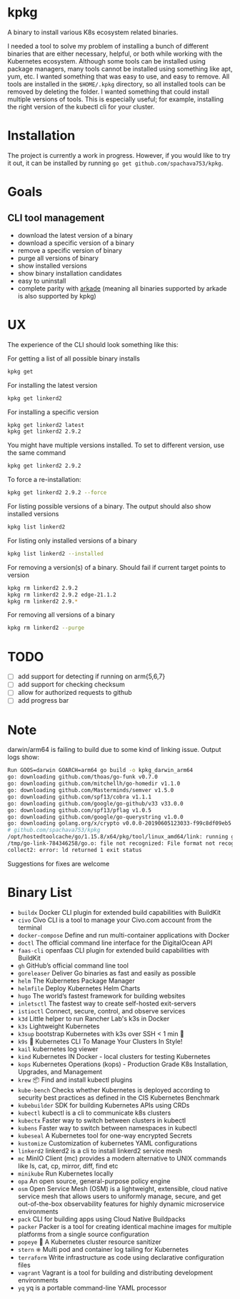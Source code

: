 # kpkg

A binary to install various K8s ecosystem related binaries.

I needed a tool to solve my problem of installing a bunch of different binaries that are either necessary, helpful, or
both while working with the Kubernetes ecosystem. Although some tools can be installed using package managers, many
tools cannot be installed using something like apt, yum, etc. I wanted something that was easy to use, and easy to
remove. All tools are installed in the `$HOME/.kpkg` directory, so all installed tools can be removed by deleting the
folder. I wanted something that could install multiple versions of tools. This is especially useful; for example,
installing the right version of the kubectl cli for your cluster.

# Installation

The project is currently a work in progress. However, if you would like to try it out, it can be installed by
running `go get github.com/spachava753/kpkg`.

# Goals

## CLI tool management

- download the latest version of a binary
- download a specific version of a binary
- remove a specific version of binary
- purge all versions of binary
- show installed versions
- show binary installation candidates
- easy to uninstall
- complete parity with [arkade](https://github.com/alexellis/arkade) (meaning all binaries supported by arkade is also supported by kpkg)

# UX

The experience of the CLI should look something like this:

For getting a list of all possible binary installs

```bash
kpkg get
```

For installing the latest version

```bash
kpkg get linkerd2
```

For installing a specific version

```bash
kpkg get linkerd2 latest
kpkg get linkerd2 2.9.2
```

You might have multiple versions installed. To set to different version, use the same command

```bash
kpkg get linkerd2 2.9.2
```

To force a re-installation:

```bash
kpkg get linkerd2 2.9.2 --force
```

For listing possible versions of a binary. The output should also show installed versions

```bash
kpkg list linkerd2
```

For listing only installed versions of a binary

```bash
kpkg list linkerd2 --installed
```

For removing a version(s) of a binary. Should fail if current target points to version

```bash
kpkg rm linkerd2 2.9.2
kpkg rm linkerd2 2.9.2 edge-21.1.2
kpkg rm linkerd2 2.9.*
```

For removing all versions of a binary

```bash
kpkg rm linkerd2 --purge
```

# TODO

- [ ] add support for detecting if running on arm{5,6,7}
- [ ] add support for checking checksum
- [ ] allow for authorized requests to github
- [ ] add progress bar

# Note
darwin/arm64 is failing to build due to some kind of linking issue. Output logs show:
```bash
Run GOOS=darwin GOARCH=arm64 go build -o kpkg_darwin_arm64
go: downloading github.com/thoas/go-funk v0.7.0
go: downloading github.com/mitchellh/go-homedir v1.1.0
go: downloading github.com/Masterminds/semver v1.5.0
go: downloading github.com/spf13/cobra v1.1.1
go: downloading github.com/google/go-github/v33 v33.0.0
go: downloading github.com/spf13/pflag v1.0.5
go: downloading github.com/google/go-querystring v1.0.0
go: downloading golang.org/x/crypto v0.0.0-20190605123033-f99c8df09eb5
# github.com/spachava753/kpkg
/opt/hostedtoolcache/go/1.15.8/x64/pkg/tool/linux_amd64/link: running gcc failed: exit status 1
/tmp/go-link-784346258/go.o: file not recognized: File format not recognized
collect2: error: ld returned 1 exit status
```
Suggestions for fixes are welcome

# Binary List

- `buildx`         Docker CLI plugin for extended build capabilities with BuildKit
- `civo`           Civo CLI is a tool to manage your Civo.com account from the terminal
- `docker-compose` Define and run multi-container applications with Docker
- `doctl`          The official command line interface for the DigitalOcean API
- `faas-cli`       openfaas CLI plugin for extended build capabilities with BuildKit
- `gh`             GitHub’s official command line tool
- `goreleaser`     Deliver Go binaries as fast and easily as possible
- `helm`           The Kubernetes Package Manager
- `helmfile`       Deploy Kubernetes Helm Charts
- `hugo`           The world’s fastest framework for building websites
- `inletsctl`      The fastest way to create self-hosted exit-servers
- `istioctl`       Connect, secure, control, and observe services
- `k3d`            Little helper to run Rancher Lab's k3s in Docker
- `k3s`            Lightweight Kubernetes
- `k3sup`          bootstrap Kubernetes with k3s over SSH < 1 min 🚀
- `k9s`            🐶 Kubernetes CLI To Manage Your Clusters In Style!
- `kail`           kubernetes log viewer
- `kind`           Kubernetes IN Docker - local clusters for testing Kubernetes
- `kops`           Kubernetes Operations (kops) - Production Grade K8s Installation, Upgrades, and Management
- `krew`           📦 Find and install kubectl plugins
- `kube-bench`     Checks whether Kubernetes is deployed according to security best practices as defined in the CIS Kubernetes Benchmark
- `kubebuilder`    SDK for building Kubernetes APIs using CRDs
- `kubectl`        kubectl is a cli to communicate k8s clusters
- `kubectx`        Faster way to switch between clusters in kubectl
- `kubens`         Faster way to switch between namespaces in kubectl
- `kubeseal`       A Kubernetes tool for one-way encrypted Secrets
- `kustomize`      Customization of kubernetes YAML configurations
- `linkerd2`       linkerd2 is a cli to install linkerd2 service mesh
- `mc`             MinIO Client (mc) provides a modern alternative to UNIX commands like ls, cat, cp, mirror, diff, find etc
- `minikube`       Run Kubernetes locally
- `opa`            An open source, general-purpose policy engine
- `osm`            Open Service Mesh (OSM) is a lightweight, extensible, cloud native service mesh that allows users to uniformly manage, secure, and get out-of-the-box observability features for highly dynamic microservice environments
- `pack`           CLI for building apps using Cloud Native Buildpacks
- `packer`         Packer is a tool for creating identical machine images for multiple platforms from a single source configuration
- `popeye`         👀 A Kubernetes cluster resource sanitizer
- `stern`          ⎈ Multi pod and container log tailing for Kubernetes
- `terraform`      Write infrastructure as code using declarative configuration files
- `vagrant`        Vagrant is a tool for building and distributing development environments
- `yq`             yq is a portable command-line YAML processor
